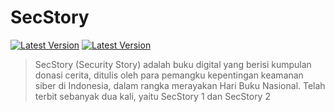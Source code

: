 # SecStory 

[![Latest Version](https://img.shields.io/badge/SecStory-v2.0-blue.svg)](https://github.com/NgeSEC/SecStory/releases)
[![Latest Version](https://img.shields.io/badge/SecStory-v1.2-red.svg)](https://github.com/NgeSEC/SecStory/releases)

> SecStory (Security Story) adalah buku digital yang berisi kumpulan donasi cerita, ditulis oleh para pemangku kepentingan keamanan siber di Indonesia, dalam rangka merayakan Hari Buku Nasional.
Telah terbit sebanyak dua kali, yaitu SecStory 1 dan SecStory 2